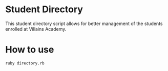 # Student Directory #

This student directory script allows for better management of the students enrolled at Villains Academy.


# How to use #

``` shell
ruby directory.rb
```